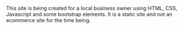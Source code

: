 This site is being created for a local business owner using HTML, CSS, Javascript and some bootstrap elements. It is a static site and not an ecommerce site for the time being. 
